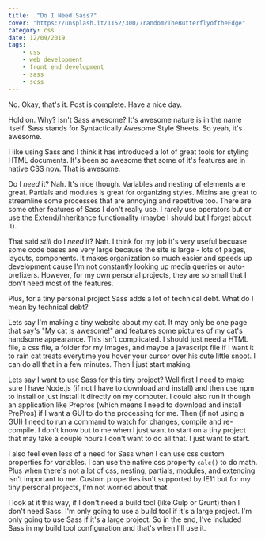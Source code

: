 ```yaml
---
title:  "Do I Need Sass?" 
cover: "https://unsplash.it/1152/300/?random?TheButterflyoftheEdge"
category: css
date: 12/09/2019
tags:
    - css
    - web development
    - front end development
    - sass
    - scss
---
```


No. Okay, that's it. Post is complete. Have a nice day.

Hold on. Why? Isn't Sass awesome? It's awesome nature is in the name itself. Sass stands for Syntactically Awesome Style Sheets. So yeah, it's awesome.

I like using Sass and I think it has introduced a lot of great tools for styling HTML documents. It's been so awesome that some of it's features are in native CSS now. That is awesome.

Do I *need* it? Nah. It's nice though. Variables and nesting of elements are great. Partials and modules is great for organizing styles. Mixins are great to streamline some processes that are annoying and repetitive too. There are some other features of Sass I don't really use. I rarely use operators but or use the Extend/Inheritance functionality (maybe I should but I forget about it).

That said *still* do I *need* it? Nah. I think for my job it's very useful becuase some code bases are very large because the site is large - lots of pages, layouts, components. It makes organization so much easier and speeds up development cause I'm not constantly looking up media queries or auto-prefixers. However, for my own personal projects, they are so small that I don't need most of the features. 

Plus, for a tiny personal project Sass adds a lot of technical debt. What do I mean by technical debt? 

Lets say I'm making a tiny website about my cat. It may only be one page that say's "My cat is awesome!" and features some pictures of my cat's handsome appearance. This isn't complicated. I should just need a HTML file, a css file, a folder for my images, and maybe a javascript file if I want it to rain cat treats everytime you hover your cursor over his cute little snoot. I can do all that in a few minutes. Then I just start making.

Lets say I want to use Sass for this tiny project? Well first I need to make sure I have Node.js (if not I have to download and install) and then use npm to install or just install it directly on my computer. I could also run it though an application like Prepros (which means I need to download and install PrePros) if I want a GUI to do the processing for me. Then (if not using a GUI) I need to run a command to watch for changes, compile and re-compile. I don't know but to me when I just want to start on a tiny project that may take a couple hours I don't want to do all that. I just want to start.

I also feel even less of a need for Sass when I can use css custom properties for variables. I can use the native css property `calc()` to do math. Plus when there's not a lot of css, nesting, partials, modules, and extending isn't important to me. Custom properties isn't supported by IE11 but for my tiny personal projects, I'm not worried about that.

I look at it this way, if I don't need a build tool (like Gulp or Grunt) then I don't need Sass. I'm only going to use a build tool if it's a large project. I'm only going to use Sass if it's a large project. So in the end, I've included Sass in my build tool configuration and that's when I'll use it.

